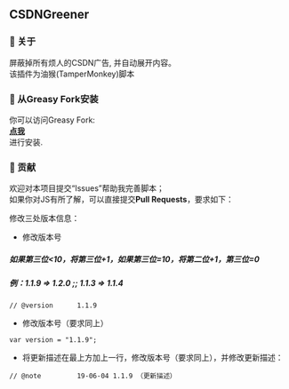 ## CSDNGreener
### :pencil: 关于
屏蔽掉所有烦人的CSDN广告, 并自动展开内容。  
该插件为油猴(TamperMonkey)脚本  

### :pushpin: 从Greasy Fork安装
你可以访问Greasy Fork:  
**[点我](https://greasyfork.org/zh-CN/scripts/378351-%E6%8C%81%E7%BB%AD%E6%9B%B4%E6%96%B0-csdn%E9%A1%B5%E9%9D%A2%E6%B5%AE%E7%AA%97%E5%B9%BF%E5%91%8A%E5%AE%8C%E5%85%A8%E8%BF%87%E6%BB%A4%E5%87%80%E5%8C%96-%E8%87%AA%E5%8A%A8%E5%B1%95%E5%BC%80-%E8%AE%A9%E4%BD%A0%E4%B8%93%E6%B3%A8%E4%BA%8E%E6%96%87%E7%AB%A0-%E4%B8%8D%E5%BD%B1%E5%93%8D%E5%8A%9F%E8%83%BD%E4%BD%BF%E7%94%A83%BD%E4%BD%BF%E7%94%A8-%E9%9D%9E%E8%B7%B3%E8%BF%87%E5%B9%BF%E5%91%8A%E6%8F%92%E4%BB%B6)**  
进行安装.

### :rocket: 贡献
欢迎对本项目提交“Issues”帮助我完善脚本；  
如果你对JS有所了解，可以直接提交**Pull Requests**，要求如下：

修改三处版本信息：

* 修改版本号  

##### 如果第三位<10，将第三位+1，如果第三位=10，将第二位+1，第三位=0   
##### 例：1.1.9 => 1.2.0 ;; 1.1.3 => 1.1.4
```
// @version      1.1.9
```

* 修改版本号（要求同上）

```
var version = "1.1.9";
```

* 将更新描述在最上方加上一行，修改版本号（要求同上），并修改更新描述：

```
// @note         19-06-04 1.1.9 （更新描述）
```
